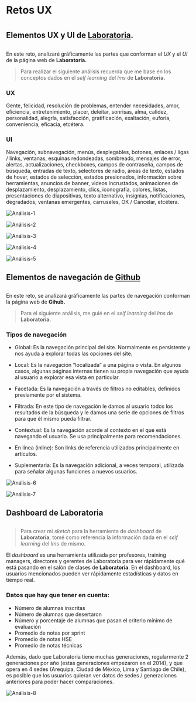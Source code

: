 # **Retos UX** <h1>

## Elementos UX y UI de [Laboratoria](http://www.laboratoria.la/). <h2>

En este reto, analizaré gráficamente las partes que conforman el _UX_ y el _UI_ de la página web de **Laboratoria.**

> Para realizar el siguiente análisis recuerda que me base en los conceptos dados en el _self learning_ del _lms_ de **Laboratoria.**

### UX

Gente, felicidad, resolución de problemas, entender necesidades, amor, eficiencia, entretenimiento, placer, deleitar, sonrisas, alma, calidez, personalidad, alegría, satisfacción, gratificación, exaltación, euforia, conveniencia, eficacia, etcétera.

### UI

Navegación, subnavegación, menús, desplegables, botones, enlaces / ligas / links, ventanas, esquinas redondeadas, sombreado, mensajes de error, alertas, actualizaciones, checkboxes, campos de contraseña, campos de búsqueda, entradas de texto, selectores de radio, áreas de texto, estados de hover, estados de selección, estados presionados, información sobre herramientas, anuncios de banner, videos incrustados, animaciones de desplazamiento, desplazamiento, clics, iconografía, colores, listas, presentaciones de diapositivas, texto alternativo, insignias, notificaciones, degradados, ventanas emergentes, carruseles, OK / Cancelar, etcétera.

![Análisis-1](images/lab1-001.jpg)

![Análisis-2](images/lab2-001.jpg)

![Análisis-3](images/lab3-001.jpg)

![Análisis-4](images/lab4-001.jpg)

![Análisis-5](images/lab5-001.jpg)

## Elementos de navegación de [Github](https://github.com/) <h2>
En este reto, se analizará gráficamente las partes de navegación conforman la página web de **Gihub.**

> Para el siguiente análisis, me guié en el _self learning_ del _lms_ de **Laboratoria.**

### Tipos de navegación

* Global: Es la navegación principal del site. Normalmente es persistente y nos ayuda a explorar todas las opciones del site.

* Local: Es la navegación “localizada” a una página o vista. En algunos casos, algunas páginas internas tienen su propia navegación que ayuda al usuario a explorar esa vista en particular.

* Facetada: Es la navegación a través de filtros no editables, definidos previamente por el sistema.

* Filtrada: En este tipo de navegación le damos al usuario todos los resultados de la búsqueda y le damos una serie de opciones de filtros para que él mismo pueda filtrar.

* Contextual: Es la navegación acorde al contexto en el que está navegando el usuario. Se usa principalmente para recomendaciones.

* En línea (inline): Son links de referencia utilizados principalmente en artículos.

* Suplementaria: Es la navegación adicional, a veces temporal, utilizada para señalar algunas funciones a nuevos usuarios.

![Análisis-6](images/nav1-001.jpg)

![Análisis-7](images/nav2-001.jpg)

## Dashboard de Laboratoria <h2>

> Para crear mi _sketch_ para la herramienta de _dashboard_ de **Laboratoria**, tomé como referencia la información dada en el _self learning_ del _lms_ de mismo.

El _dashboard_ es una herramienta utilizada por profesores, training managers, directores y gerentes de Laboratoria para ver rápidamente qué está pasando en el salón de clases de **Laboratoria**. En el dashboard, los usuarios mencionados pueden ver rápidamente estadísticas y datos en tiempo real.

### Datos que hay que tener en cuenta:

* Número de alumnas inscritas
* Número de alumnas que desertaron
* Número y porcentaje de alumnas que pasan el criterio mínimo de evaluación
* Promedio de notas por sprint
* Promedio de notas HSE
* Promedio de notas técnicas

Además, dado que Laboratoria tiene muchas generaciones, regularmente 2 generaciones por año (estas generaciones empezaron en el 2014), y que opera en 4 sedes (Arequipa, Ciudad de México, Lima y Santiago de Chile), es posible que los usuarios quieran ver datos de sedes / generaciones anteriores para poder hacer comparaciones.

![Análisis-8](images/ske-001.jpg)

